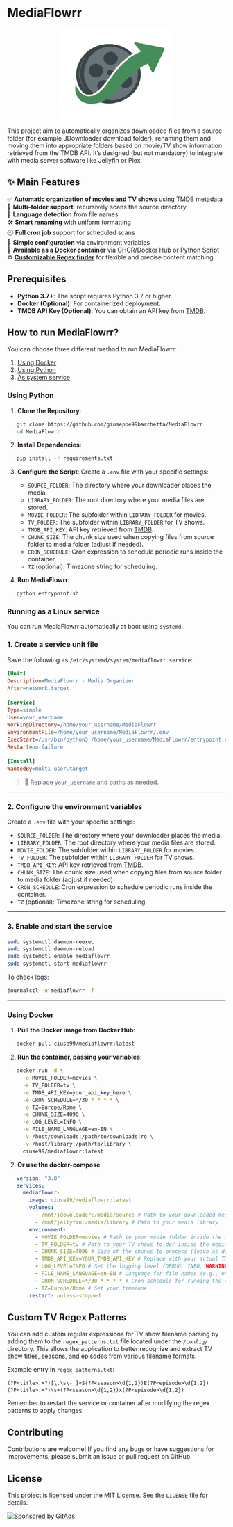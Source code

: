 
# MediaFlowrr

<p align="center">
   <img width="250" height="210" src="https://github.com/giuseppe99barchetta/MediaFlowrr/blob/main/unraid/logo.png">
</p>
This project aim to automatically organizes downloaded files from a source folder (for example JDownloader download folder), renaming them and moving them into appropriate folders based on movie/TV show information retrieved from the TMDB API. It’s designed (but not mandatory) to integrate with media server software like Jellyfin or Plex.

## ✨ Main Features
✅ **Automatic organization of movies and TV shows** using TMDB metadata <br>
📁 **Multi-folder support**: recursively scans the source directory <br>
🧠 **Language detection** from file names <br>
🛠️ **Smart renaming** with uniform formatting <br>
🕘 **Full cron job** support for scheduled scans <br>
🔧 **Simple configuration** via environment variables <br>
🐳 **Available as a Docker container** via GHCR/Docker Hub or Python Script <br>
⚙️ **[Customizable Regex finder](#custom-tv-regex-patterns)** for flexible and precise content matching <br>

## Prerequisites

- **Python 3.7+**: The script requires Python 3.7 or higher.
- **Docker (Optional)**: For containerized deployment.
- **TMDB API Key (Optional)**: You can obtain an API key from [TMDB](https://www.themoviedb.org/).

## How to run MediaFlowrr?

You can choose three different method to run MediaFlowrr:

1. [Using Docker](#using-docker)
2. [Using Python](#using-python)
3. [As system service](#running-as-a-linux-service)

### Using Python

1. **Clone the Repository**:
```bash
   git clone https://github.com/giuseppe99barchetta/MediaFlowrr
   cd MediaFlowrr
```

2. **Install Dependencies**:
```bash
   pip install -r requirements.txt
```

3. **Configure the Script**:
   Create a `.env` file with your specific settings:

   - `SOURCE_FOLDER`: The directory where your downloader places the media.
   - `LIBRARY_FOLDER`: The root directory where your media files are stored.
   - `MOVIE_FOLDER`: The subfolder within `LIBRARY_FOLDER` for movies.
   - `TV_FOLDER`: The subfolder within `LIBRARY_FOLDER` for TV shows.
   - `TMDB_API_KEY`: API key retrieved from [TMDB](https://www.themoviedb.org/).
   - `CHUNK_SIZE`: The chunk size used when copying files from source folder to media folder (adjust if needed).
   - `CRON_SCHEDULE`: Cron expression to schedule periodic runs inside the container.
   - `TZ` (optional): Timezone string for scheduling.

4. **Run MediaFlowrr**:
```bash
   python entrypoint.sh
```

### Running as a Linux service

You can run MediaFlowrr automatically at boot using `systemd`.

### 1. Create a service unit file

Save the following as `/etc/systemd/system/mediaflowrr.service`:

```ini
[Unit]
Description=MediaFlowrr - Media Organizer
After=network.target

[Service]
Type=simple
User=your_username
WorkingDirectory=/home/your_username/MediaFlowrr
EnvironmentFile=/home/your_username/MediaFlowrr/.env
ExecStart=/usr/bin/python3 /home/your_username/MediaFlowrr/entrypoint.py
Restart=on-failure

[Install]
WantedBy=multi-user.target
```

> 🔁 Replace `your_username` and paths as needed.

---

### 2. Configure the environment variables
   Create a `.env` file with your specific settings:

   - `SOURCE_FOLDER`: The directory where your downloader places the media.
   - `LIBRARY_FOLDER`: The root directory where your media files are stored.
   - `MOVIE_FOLDER`: The subfolder within `LIBRARY_FOLDER` for movies.
   - `TV_FOLDER`: The subfolder within `LIBRARY_FOLDER` for TV shows.
   - `TMDB_API_KEY`: API key retrieved from [TMDB](https://www.themoviedb.org/).
   - `CHUNK_SIZE`: The chunk size used when copying files from source folder to media folder (adjust if needed).
   - `CRON_SCHEDULE`: Cron expression to schedule periodic runs inside the container.
   - `TZ` (optional): Timezone string for scheduling.

---

### 3. Enable and start the service

```bash
sudo systemctl daemon-reexec
sudo systemctl daemon-reload
sudo systemctl enable mediaflowrr
sudo systemctl start mediaflowrr
```

To check logs:
```bash
journalctl -u mediaflowrr -f
```

---

### Using Docker

1. **Pull the Docker image from Docker Hub**:
```bash
   docker pull ciuse99/mediaflowrr:latest
```

2. **Run the container, passing your variables**:
```bash
   docker run -d \
     -e MOVIE_FOLDER=movies \
     -e TV_FOLDER=tv \
     -e TMDB_API_KEY=your_api_key_here \
     -e CRON_SCHEDULE=*/30 * * * * \
     -e TZ=Europe/Rome \
     -e CHUNK_SIZE=4096 \
     -e LOG_LEVEL=INFO \
     -e FILE_NAME_LANGUAGE=en-EN \
     -v /host/downloads:/path/to/downloads:ro \
     -v /host/library:/path/to/library \
     ciuse99/mediaflowrr:latest
```

2. **Or use the docker-compose**:
```yaml
   version: "3.8"
   services:
     mediaflowrr:
       image: ciuse99/mediaflowrr:latest
       volumes:
         - /mnt/jdownloader:/media/source # Path to your downloaded media folder
         - /mnt/jellyfin:/media/library # Path to your media library
       environment:
         - MOVIE_FOLDER=movies # Path to your movie folder inside the media library
         - TV_FOLDER=tv # Path to your TV shows folder inside the media library
         - CHUNK_SIZE=4096 # Size of the chunks to process (leave as default unless you have specific needs)
         - TMDB_API_KEY=YOUR_TMDB_API_KEY # Replace with your actual TMDB API key
         - LOG_LEVEL=INFO # Set the logging level (DEBUG, INFO, WARNING, ERROR, CRITICAL)
         - FILE_NAME_LANGUAGE=en-EN # Language for file names (e.g., en-EN, it-IT)
         - CRON_SCHEDULE=*/30 * * * * # Cron schedule for running the service (every 30 minutes)
         - TZ=Europe/Rome # Set your timezone
       restart: unless-stopped
```

## Custom TV Regex Patterns

You can add custom regular expressions for TV show filename parsing by adding them to the `regex_patterns.txt` file located under the `/config/` directory. This allows the application to better recognize and extract TV show titles, seasons, and episodes from various filename formats.

Example entry in `regex_patterns.txt`:
```
(?P<title>.+?)[\.\s\-_]+S(?P<season>\d{1,2})E(?P<episode>\d{1,2})
(?P<title>.+?)\s+(?P<season>\d{1,2})x(?P<episode>\d{1,2})
```

Remember to restart the service or container after modifying the regex patterns to apply changes.

## Contributing

Contributions are welcome! If you find any bugs or have suggestions for improvements, please submit an issue or pull request on GitHub.

## License

This project is licensed under the MIT License. See the `LICENSE` file for details.

[![Sponsored by GitAds](https://gitads.dev/v1/ad-serve?source=giuseppe99barchetta/mediaflowrr@github)](https://gitads.dev/v1/ad-track?source=giuseppe99barchetta/mediaflowrr@github)

